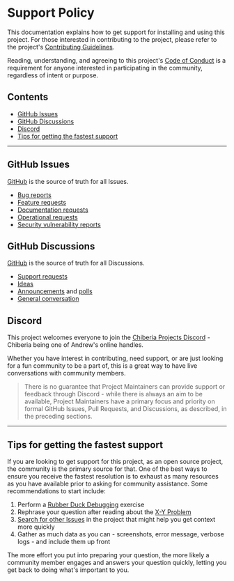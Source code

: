 # Support Policy

This documentation explains how to get support for installing and using this project. For those interested in
contributing to the project, please refer to the project's [Contributing Guidelines][contributing].

Reading, understanding, and agreeing to this project's [Code of Conduct][code-conduct] is a requirement for anyone
interested in participating in the community, regardless of intent or purpose.

<!-- prettier-ignore-start -->
<!-- omit from toc -->
## Contents

- [GitHub Issues](#github-issues)
- [GitHub Discussions](#github-discussions)
- [Discord](#discord)
- [Tips for getting the fastest support](#tips-for-getting-the-fastest-support)

---
<!-- prettier-ignore-end -->

## GitHub Issues

[GitHub][gh-issues] is the source of truth for all Issues.

- [Bug reports][issue-bug]
- [Feature requests][issue-feature]
- [Documentation requests][issue-docs]
- [Operational requests][issue-ops]
- [Security vulnerability reports][issue-security]

## GitHub Discussions

[GitHub][gh-discussions] is the source of truth for all Discussions.

- [Support requests][disc-support]
- [Ideas][disc-ideas]
- [Announcements][disc-announce] and [polls][disc-polls]
- [General conversation][disc-general]

## Discord

This project welcomes everyone to join the [Chiberia Projects Discord][discord] - Chiberia being one of Andrew's online
handles.

Whether you have interest in contributing, need support, or are just looking for a fun community to be a part of, this
is a great way to have live conversations with community members.

> There is no guarantee that Project Maintainers can provide support or feedback through Discord - while there is always
> an aim to be available, Project Maintainers have a primary focus and priority on formal GitHub Issues, Pull Requests,
> and Discussions, as described, in the preceding sections.

---

## Tips for getting the fastest support

If you are looking to get support for this project, as an open source project, the community is the primary source for
that. One of the best ways to ensure you receive the fastest resolution is to exhaust as many resources as you have
available prior to asking for community assistance. Some recommendations to start include:

1. Perform a [Rubber Duck Debugging][rubber-duck] exercise
2. Rephrase your question after reading about the [X-Y Problem][xy]
3. [Search for other Issues][gh-issues] in the project that might help you get context more quickly
4. Gather as much data as you can - screenshots, error message, verbose logs - and include them up front

The more effort you put into preparing your question, the more likely a community member engages and answers your
question quickly, letting you get back to doing what's important to you.

<!-- Link repository -->
<!-- editorconfig-checker-disable -->

[code-conduct]: CODE_OF_CONDUCT.md
[contributing]: CONTRIBUTING.md
[disc-announce]: https://github.com/andrewvaughan/tuya-smartlife-api/discussions/categories/announcements
[disc-general]: https://github.com/andrewvaughan/tuya-smartlife-api/discussions/categories/general
[disc-ideas]: https://github.com/andrewvaughan/tuya-smartlife-api/discussions/categories/ideas
[disc-polls]: https://github.com/andrewvaughan/tuya-smartlife-api/discussions/categories/polls
[disc-support]: https://github.com/andrewvaughan/tuya-smartlife-api/discussions/categories/q-a-support
[discord]: https://discord.gg/6x6T3yMtvB
[gh-issues]: https://github.com/andrewvaughan/tuya-smartlife-api/issues
[gh-discussions]: https://github.com/andrewvaughan/tuya-smartlife-api/discussions
[issue-bug]: https://github.com/andrewvaughan/tuya-smartlife-api/issues/new?assignees=andrewvaughan&labels=Needs+Triage%2CRequest%3A+Bug+Fix&projects=&template=BUG_REPORT.yml
[issue-feature]: https://github.com/andrewvaughan/tuya-smartlife-api/issues/new?assignees=andrewvaughan&labels=Needs+Triage%2CRequest%3A+Feature+Request&projects=&template=FEATURE_REQUEST.yml
[issue-docs]: https://github.com/andrewvaughan/tuya-smartlife-api/issues/new?assignees=andrewvaughan&labels=Needs+Triage%2CRequest%3A+Documentation&projects=&template=DOCUMENTATION_REQUEST.yml
[issue-ops]: https://github.com/andrewvaughan/tuya-smartlife-api/issues/new?assignees=andrewvaughan&labels=Needs+Triage%2CRequest%3A+Ops&projects=&template=OPERATIONAL_REQUEST.yml
[issue-security]: https://github.com/andrewvaughan/tuya-smartlife-api/security/advisories/new
[rubber-duck]: https://rubberduckdebugging.com
[xy]: https://meta.stackexchange.com/questions/66377/what-is-the-xy-problem/66378#66378

<!-- editorconfig-checker-enable -->
